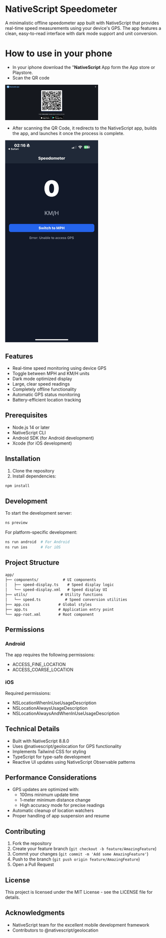 # NativeScript Speedometer

A minimalistic offline speedometer app built with NativeScript that provides real-time speed measurements using your device's GPS. The app features a clean, easy-to-read interface with dark mode support and unit conversion.

# How to use in your phone
- In your iphone download the "**NativeScript** App form the App store or Playstore.
- Scan the QR code
<img src="./QRCode.png" alt="Scan QR Code" width="300">

- After scanning the QR Code, it redirects to the NativeScript app, builds the app, and launches it once the process is complete.
<img src="./IMG_6647.jpeg" alt="Scan QR Code" width="300">

## Features

- Real-time speed monitoring using device GPS
- Toggle between MPH and KM/H units
- Dark mode optimized display
- Large, clear speed readings
- Completely offline functionality
- Automatic GPS status monitoring
- Battery-efficient location tracking

## Prerequisites

- Node.js 14 or later
- NativeScript CLI
- Android SDK (for Android development)
- Xcode (for iOS development)

## Installation

1. Clone the repository
2. Install dependencies:
```bash
npm install
```

## Development

To start the development server:
```bash
ns preview
```

For platform-specific development:
```bash
ns run android  # For Android
ns run ios      # For iOS
```

## Project Structure

```
app/
├── components/           # UI components
│   ├── speed-display.ts    # Speed display logic
│   └── speed-display.xml   # Speed display UI
├── utils/               # Utility functions
│   └── speed.ts           # Speed conversion utilities
├── app.css             # Global styles
├── app.ts              # Application entry point
└── app-root.xml        # Root component
```

## Permissions

### Android
The app requires the following permissions:
- ACCESS_FINE_LOCATION
- ACCESS_COARSE_LOCATION

### iOS
Required permissions:
- NSLocationWhenInUseUsageDescription
- NSLocationAlwaysUsageDescription
- NSLocationAlwaysAndWhenInUseUsageDescription

## Technical Details

- Built with NativeScript 8.8.0
- Uses @nativescript/geolocation for GPS functionality
- Implements Tailwind CSS for styling
- TypeScript for type-safe development
- Reactive UI updates using NativeScript Observable patterns

## Performance Considerations

- GPS updates are optimized with:
  - 100ms minimum update time
  - 1-meter minimum distance change
  - High accuracy mode for precise readings
- Automatic cleanup of location watchers
- Proper handling of app suspension and resume

## Contributing

1. Fork the repository
2. Create your feature branch (`git checkout -b feature/AmazingFeature`)
3. Commit your changes (`git commit -m 'Add some AmazingFeature'`)
4. Push to the branch (`git push origin feature/AmazingFeature`)
5. Open a Pull Request

## License

This project is licensed under the MIT License - see the LICENSE file for details.

## Acknowledgments

- NativeScript team for the excellent mobile development framework
- Contributors to @nativescript/geolocation
